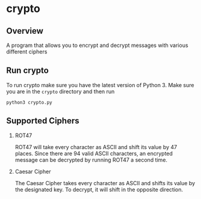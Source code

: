 # crypto

## Overview
A program that allows you to encrypt and decrypt messages with various different ciphers

## Run crypto
To run crypto make sure you have the latest version of Python 3.
Make sure you are in the `crypto` directory and then run
```
python3 crypto.py
```

## Supported Ciphers
1. ROT47

    ROT47 will take every character as ASCII and shift its value by 47 places. Since there are 94 valid ASCII characters, an encrypted   message can be decrypted by running ROT47 a second time.

2. Caesar Cipher

    The Caesar Cipher takes every character as ASCII and shifts its value by the designated key. To decrypt, it will shift in the opposite direction. 
